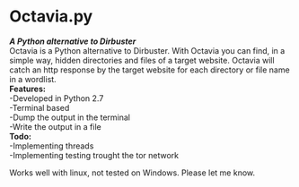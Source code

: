 # Octavia.py
<b><i>A Python alternative to Dirbuster</i><br></b>
Octavia is a Python alternative to Dirbuster. With Octavia you can find, in a simple way, hidden directories and files of a target website. Octavia will catch an http response by the target website for each directory or file name in a wordlist. <br>
<b>Features:</b><br>
-Developed in Python 2.7<br>
-Terminal based<br>
-Dump the output in the terminal<br>
-Write the output in a file<br>
<b>Todo:</b><br>
-Implementing threads<br>
-Implementing testing trought the tor network<br>

Works well with linux, not tested on Windows. Please let me know. <br>

